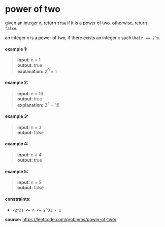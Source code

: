 # power of two
given an integer `n`, return `true` if it is a power of two. otherwise, return `false`.

an integer `n` is a power of two, if there exists an integer `x` such that `n == 2^x`.

#### example 1:
> **input:** n = 1  
> **output:** true  
> **explanation:** 2<sup>0</sup> = 1

#### example 2:
> **input:** n = 16  
> **output:** true  
> **explanation:** 2<sup>4</sup> = 16

#### example 3:
> **input:** n = 3  
> **output:** false

#### example 4:
> **input:** n = 4  
> **output:** true

#### example 5:
> **input:** n = 5  
> **output:** false
 
#### constraints:
* `-2^31 <= n <= 2^31 - 1`

**source:** https://leetcode.com/problems/power-of-two/
